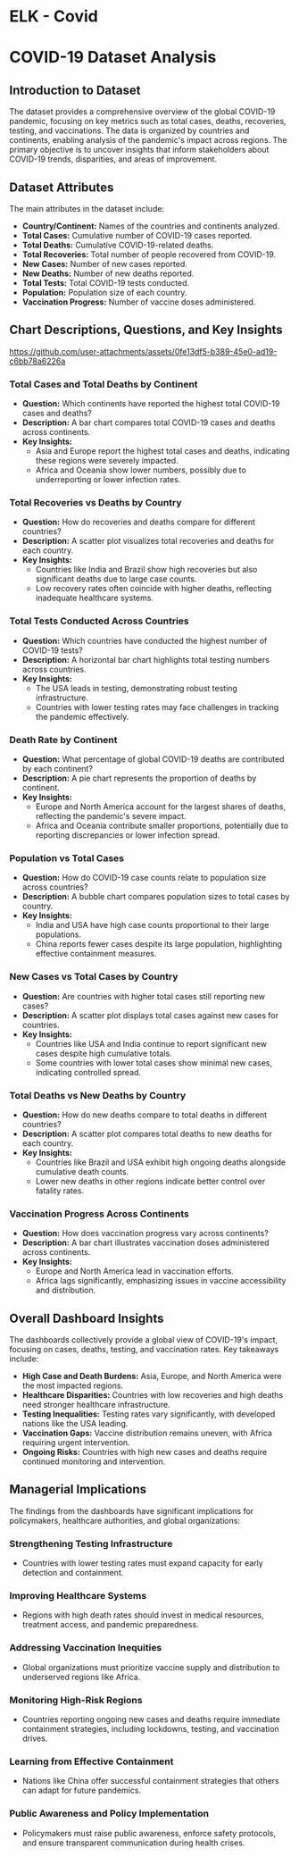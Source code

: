 # ELK - Covid

# COVID-19 Dataset Analysis

## Introduction to Dataset
The dataset provides a comprehensive overview of the global COVID-19 pandemic, focusing on key metrics such as total cases, deaths, recoveries, testing, and vaccinations. The data is organized by countries and continents, enabling analysis of the pandemic's impact across regions. The primary objective is to uncover insights that inform stakeholders about COVID-19 trends, disparities, and areas of improvement.

## Dataset Attributes
The main attributes in the dataset include:

- **Country/Continent:** Names of the countries and continents analyzed.
- **Total Cases:** Cumulative number of COVID-19 cases reported.
- **Total Deaths:** Cumulative COVID-19-related deaths.
- **Total Recoveries:** Total number of people recovered from COVID-19.
- **New Cases:** Number of new cases reported.
- **New Deaths:** Number of new deaths reported.
- **Total Tests:** Total COVID-19 tests conducted.
- **Population:** Population size of each country.
- **Vaccination Progress:** Number of vaccine doses administered.

## Chart Descriptions, Questions, and Key Insights




https://github.com/user-attachments/assets/0fe13df5-b389-45e0-ad19-c6bb78a6226a



### Total Cases and Total Deaths by Continent
- **Question:** Which continents have reported the highest total COVID-19 cases and deaths?
- **Description:** A bar chart compares total COVID-19 cases and deaths across continents.
- **Key Insights:**
  - Asia and Europe report the highest total cases and deaths, indicating these regions were severely impacted.
  - Africa and Oceania show lower numbers, possibly due to underreporting or lower infection rates.

### Total Recoveries vs Deaths by Country
- **Question:** How do recoveries and deaths compare for different countries?
- **Description:** A scatter plot visualizes total recoveries and deaths for each country.
- **Key Insights:**
  - Countries like India and Brazil show high recoveries but also significant deaths due to large case counts.
  - Low recovery rates often coincide with higher deaths, reflecting inadequate healthcare systems.

### Total Tests Conducted Across Countries
- **Question:** Which countries have conducted the highest number of COVID-19 tests?
- **Description:** A horizontal bar chart highlights total testing numbers across countries.
- **Key Insights:**
  - The USA leads in testing, demonstrating robust testing infrastructure.
  - Countries with lower testing rates may face challenges in tracking the pandemic effectively.

### Death Rate by Continent
- **Question:** What percentage of global COVID-19 deaths are contributed by each continent?
- **Description:** A pie chart represents the proportion of deaths by continent.
- **Key Insights:**
  - Europe and North America account for the largest shares of deaths, reflecting the pandemic's severe impact.
  - Africa and Oceania contribute smaller proportions, potentially due to reporting discrepancies or lower infection spread.

### Population vs Total Cases
- **Question:** How do COVID-19 case counts relate to population size across countries?
- **Description:** A bubble chart compares population sizes to total cases by country.
- **Key Insights:**
  - India and USA have high case counts proportional to their large populations.
  - China reports fewer cases despite its large population, highlighting effective containment measures.

### New Cases vs Total Cases by Country
- **Question:** Are countries with higher total cases still reporting new cases?
- **Description:** A scatter plot displays total cases against new cases for countries.
- **Key Insights:**
  - Countries like USA and India continue to report significant new cases despite high cumulative totals.
  - Some countries with lower total cases show minimal new cases, indicating controlled spread.

### Total Deaths vs New Deaths by Country
- **Question:** How do new deaths compare to total deaths in different countries?
- **Description:** A scatter plot compares total deaths to new deaths for each country.
- **Key Insights:**
  - Countries like Brazil and USA exhibit high ongoing deaths alongside cumulative death counts.
  - Lower new deaths in other regions indicate better control over fatality rates.

### Vaccination Progress Across Continents
- **Question:** How does vaccination progress vary across continents?
- **Description:** A bar chart illustrates vaccination doses administered across continents.
- **Key Insights:**
  - Europe and North America lead in vaccination efforts.
  - Africa lags significantly, emphasizing issues in vaccine accessibility and distribution.

## Overall Dashboard Insights
The dashboards collectively provide a global view of COVID-19's impact, focusing on cases, deaths, testing, and vaccination rates. Key takeaways include:

- **High Case and Death Burdens:** Asia, Europe, and North America were the most impacted regions.
- **Healthcare Disparities:** Countries with low recoveries and high deaths need stronger healthcare infrastructure.
- **Testing Inequalities:** Testing rates vary significantly, with developed nations like the USA leading.
- **Vaccination Gaps:** Vaccine distribution remains uneven, with Africa requiring urgent intervention.
- **Ongoing Risks:** Countries with high new cases and deaths require continued monitoring and intervention.

## Managerial Implications
The findings from the dashboards have significant implications for policymakers, healthcare authorities, and global organizations:

### Strengthening Testing Infrastructure
- Countries with lower testing rates must expand capacity for early detection and containment.

### Improving Healthcare Systems
- Regions with high death rates should invest in medical resources, treatment access, and pandemic preparedness.

### Addressing Vaccination Inequities
- Global organizations must prioritize vaccine supply and distribution to underserved regions like Africa.

### Monitoring High-Risk Regions
- Countries reporting ongoing new cases and deaths require immediate containment strategies, including lockdowns, testing, and vaccination drives.

### Learning from Effective Containment
- Nations like China offer successful containment strategies that others can adapt for future pandemics.

### Public Awareness and Policy Implementation
- Policymakers must raise public awareness, enforce safety protocols, and ensure transparent communication during health crises.

